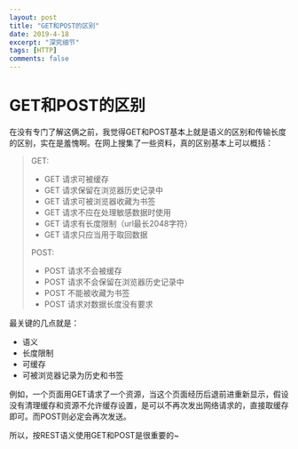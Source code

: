 ```yaml
---
layout: post
title: "GET和POST的区别"
date: 2019-4-18
excerpt: "深究细节"
tags: [HTTP]
comments: false
---
```


# GET和POST的区别

在没有专门了解这俩之前，我觉得GET和POST基本上就是语义的区别和传输长度的区别，实在是羞愧啊。在网上搜集了一些资料，真的区别基本上可以概括：

> GET:
>
> - GET 请求可被缓存
> - GET 请求保留在浏览器历史记录中
> - GET 请求可被浏览器收藏为书签
> - GET 请求不应在处理敏感数据时使用
> - GET 请求有长度限制（url最长2048字符）
> - GET 请求只应当用于取回数据
>
> POST:
>
> - POST 请求不会被缓存
> - POST 请求不会保留在浏览器历史记录中
> - POST 不能被收藏为书签
> - POST 请求对数据长度没有要求

最关键的几点就是：

- 语义
- 长度限制
- 可缓存
- 可被浏览器记录为历史和书签

例如，一个页面用GET请求了一个资源，当这个页面经历后退前进重新显示，假设没有清理缓存和资源不允许缓存设置，是可以不再次发出网络请求的，直接取缓存即可。而POST则必定会再次发送。

所以，按REST语义使用GET和POST是很重要的~

